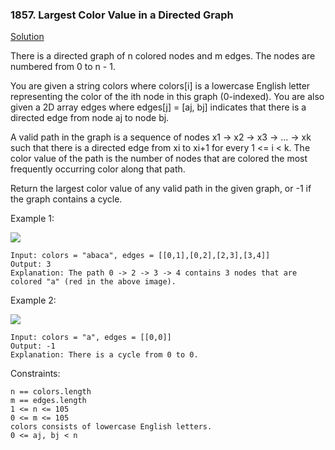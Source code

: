 ### 1857. Largest Color Value in a Directed Graph

[Solution](https://leetcode.com/problems/largest-color-value-in-a-directed-graph/submissions/930563253/)

There is a directed graph of n colored nodes and m edges. The nodes are numbered from 0 to n - 1.

You are given a string colors where colors[i] is a lowercase English letter representing the color of the ith node in this graph (0-indexed). You are also given a 2D array edges where edges[j] = [aj, bj] indicates that there is a directed edge from node aj to node bj.

A valid path in the graph is a sequence of nodes x1 -> x2 -> x3 -> ... -> xk such that there is a directed edge from xi to xi+1 for every 1 <= i < k. The color value of the path is the number of nodes that are colored the most frequently occurring color along that path.

Return the largest color value of any valid path in the given graph, or -1 if the graph contains a cycle.



Example 1:

![](https://assets.leetcode.com/uploads/2021/04/21/leet1.png)

    Input: colors = "abaca", edges = [[0,1],[0,2],[2,3],[3,4]]
    Output: 3
    Explanation: The path 0 -> 2 -> 3 -> 4 contains 3 nodes that are colored "a" (red in the above image).

Example 2:

![](https://assets.leetcode.com/uploads/2021/04/21/leet2.png)

    Input: colors = "a", edges = [[0,0]]
    Output: -1
    Explanation: There is a cycle from 0 to 0.



Constraints:

    n == colors.length
    m == edges.length
    1 <= n <= 105
    0 <= m <= 105
    colors consists of lowercase English letters.
    0 <= aj, bj < n
